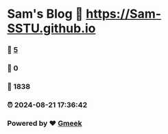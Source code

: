 # Sam's Blog :link: https://Sam-SSTU.github.io 
### :page_facing_up: [5](https://Sam-SSTU.github.io/tag.html) 
### :speech_balloon: 0 
### :hibiscus: 1838 
### :alarm_clock: 2024-08-21 17:36:42 
### Powered by :heart: [Gmeek](https://github.com/Meekdai/Gmeek)
